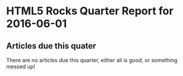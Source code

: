 HTML5 Rocks Quarter Report for 2016-06-01
=========================================

Articles due this quater
------------------------

There are no articles due this quarter, either all is good, or something messed up!

